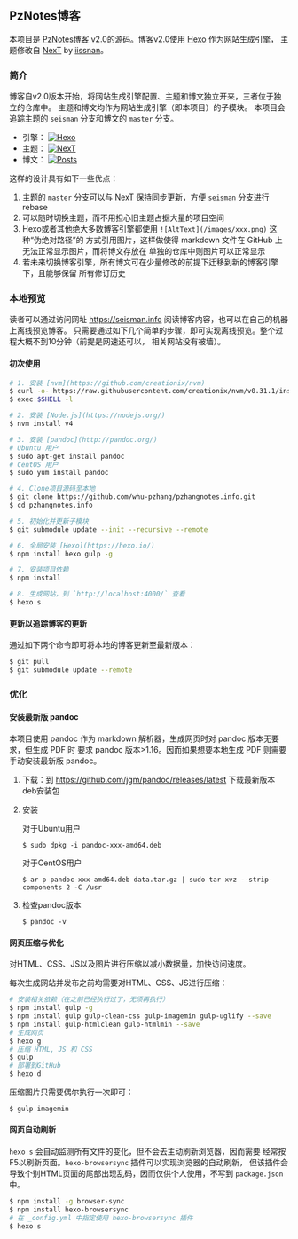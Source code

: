 ## PzNotes博客

本项目是 [PzNotes博客][] v2.0的源码。博客v2.0使用 [Hexo][] 作为网站生成引擎，
主题修改自 [NexT][] by [iissnan][]。

### 简介

博客自v2.0版本开始，将网站生成引擎配置、主题和博文独立开来，三者位于独立的仓库中。
主题和博文均作为网站生成引擎（即本项目）的子模块。
本项目会追踪主题的 `seisman` 分支和博文的 `master` 分支。

- 引擎： [![Hexo](https://img.shields.io/badge/Hexo-master-blue.svg)](https://github.com/seisman/seisman.info/tree/master)
- 主题： [![NexT](https://img.shields.io/badge/NexT-seisman-blue.svg)](https://github.com/seisman/hexo-theme-next/tree/seisman)
- 博文： [![Posts](https://img.shields.io/badge/Posts-master-blue.svg)](https://github.com/seisman/seisman.info.posts/tree/master)

这样的设计具有如下一些优点：

1. 主题的 `master` 分支可以与 [NexT]() 保持同步更新，方便 `seisman` 分支进行rebase
2. 可以随时切换主题，而不用担心旧主题占据大量的项目空间
3. Hexo或者其他绝大多数博客引擎都使用 `![AltText](/images/xxx.png)` 这种“伪绝对路径”的
   方式引用图片，这样做使得 markdown 文件在 GitHub 上无法正常显示图片，而将博文存放在
   单独的仓库中则图片可以正常显示
4. 若未来切换博客引擎，所有博文可在少量修改的前提下迁移到新的博客引擎下，且能够保留
   所有修订历史

[PzNotes博客]: https://pzhangnotes.info
[Hexo]: https://hexo.io/
[NexT]: https://github.com/iissnan/hexo-theme-next
[iissnan]: https://github.com/iissnan

### 本地预览

读者可以通过访问网址 https://seisman.info 阅读博客内容，也可以在自己的机器上离线预览博客。
只需要通过如下几个简单的步骤，即可实现离线预览。整个过程大概不到10分钟（前提是网速还可以，
相关网站没有被墙）。

#### 初次使用

```bash
# 1. 安装 [nvm](https://github.com/creationix/nvm)
$ curl -o- https://raw.githubusercontent.com/creationix/nvm/v0.31.1/install.sh | bash
$ exec $SHELL -l

# 2. 安装 [Node.js](https://nodejs.org/)
$ nvm install v4

# 3. 安装 [pandoc](http://pandoc.org/)
# Ubuntu 用户
$ sudo apt-get install pandoc
# CentOS 用户
$ sudo yum install pandoc

# 4. Clone项目源码至本地
$ git clone https://github.com/whu-pzhang/pzhangnotes.info.git
$ cd pzhangnotes.info

# 5. 初始化并更新子模块
$ git submodule update --init --recursive --remote

# 6. 全局安装 [Hexo](https://hexo.io/)
$ npm install hexo gulp -g

# 7. 安装项目依赖
$ npm install

# 8. 生成网站，到 `http://localhost:4000/` 查看
$ hexo s
```

#### 更新以追踪博客的更新

通过如下两个命令即可将本地的博客更新至最新版本：
```bash
$ git pull
$ git submodule update --remote
```

### 优化

#### 安装最新版 pandoc

本项目使用 pandoc 作为 markdown 解析器，生成网页时对 pandoc 版本无要求，但生成 PDF 时
要求 pandoc 版本>1.16。因而如果想要本地生成 PDF 则需要手动安装最新版 pandoc。

1. 下载：到 https://github.com/jgm/pandoc/releases/latest 下载最新版本deb安装包

2. 安装

   对于Ubuntu用户
   ```
   $ sudo dpkg -i pandoc-xxx-amd64.deb
   ```

   对于CentOS用户
   ```
   $ ar p pandoc-xxx-amd64.deb data.tar.gz | sudo tar xvz --strip-components 2 -C /usr
   ```

3. 检查pandoc版本
   ```
   $ pandoc -v
   ```

#### 网页压缩与优化

对HTML、CSS、JS以及图片进行压缩以减小数据量，加快访问速度。

每次生成网站并发布之前均需要对HTML、CSS、JS进行压缩：
```bash
# 安装相关依赖（在之前已经执行过了，无须再执行）
$ npm install gulp -g
$ npm install gulp gulp-clean-css gulp-imagemin gulp-uglify --save
$ npm install gulp-htmlclean gulp-htmlmin --save
# 生成网页
$ hexo g
# 压缩 HTML, JS 和 CSS
$ gulp
# 部署到GitHub
$ hexo d
```

压缩图片只需要偶尔执行一次即可：
```bash
$ gulp imagemin
```

#### 网页自动刷新

`hexo s` 会自动监测所有文件的变化，但不会去主动刷新浏览器，因而需要
经常按F5以刷新页面。`hexo-browsersync` 插件可以实现浏览器的自动刷新，
但该插件会导致个别HTML页面的尾部出现乱码，因而仅供个人使用，不写到
`package.json` 中。

```bash
$ npm install -g browser-sync
$ npm install hexo-browsersync
# 在 _config.yml 中指定使用 hexo-browsersync 插件
$ hexo s
```
